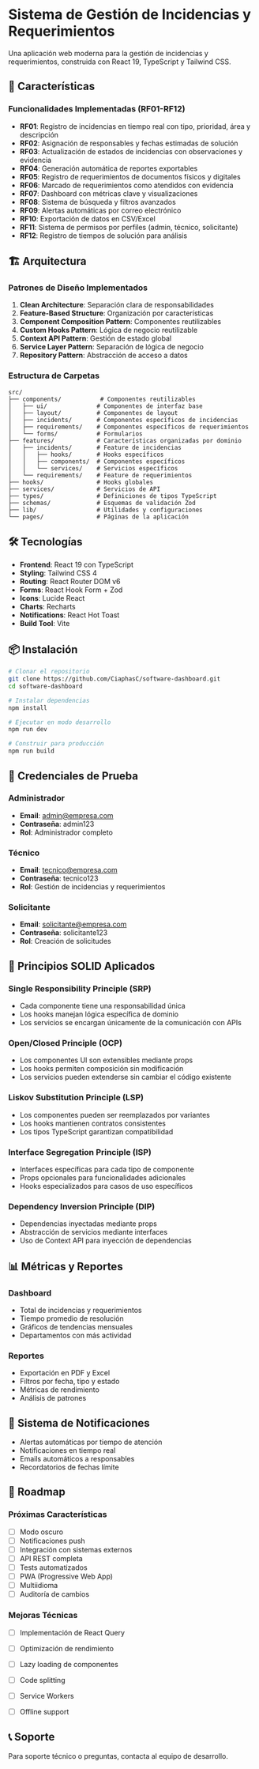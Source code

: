# Sistema de Gestión de Incidencias y Requerimientos

Una aplicación web moderna para la gestión de incidencias y requerimientos, construida con React 19, TypeScript y Tailwind CSS.

## 🚀 Características

### Funcionalidades Implementadas (RF01-RF12)

- **RF01**: Registro de incidencias en tiempo real con tipo, prioridad, área y descripción
- **RF02**: Asignación de responsables y fechas estimadas de solución
- **RF03**: Actualización de estados de incidencias con observaciones y evidencia
- **RF04**: Generación automática de reportes exportables
- **RF05**: Registro de requerimientos de documentos físicos y digitales
- **RF06**: Marcado de requerimientos como atendidos con evidencia
- **RF07**: Dashboard con métricas clave y visualizaciones
- **RF08**: Sistema de búsqueda y filtros avanzados
- **RF09**: Alertas automáticas por correo electrónico
- **RF10**: Exportación de datos en CSV/Excel
- **RF11**: Sistema de permisos por perfiles (admin, técnico, solicitante)
- **RF12**: Registro de tiempos de solución para análisis

## 🏗️ Arquitectura

### Patrones de Diseño Implementados

1. **Clean Architecture**: Separación clara de responsabilidades
2. **Feature-Based Structure**: Organización por características
3. **Component Composition Pattern**: Componentes reutilizables
4. **Custom Hooks Pattern**: Lógica de negocio reutilizable
5. **Context API Pattern**: Gestión de estado global
6. **Service Layer Pattern**: Separación de lógica de negocio
7. **Repository Pattern**: Abstracción de acceso a datos

### Estructura de Carpetas

```
src/
├── components/           # Componentes reutilizables
│   ├── ui/              # Componentes de interfaz base
│   ├── layout/          # Componentes de layout
│   ├── incidents/       # Componentes específicos de incidencias
│   ├── requirements/    # Componentes específicos de requerimientos
│   └── forms/           # Formularios
├── features/            # Características organizadas por dominio
│   ├── incidents/       # Feature de incidencias
│   │   ├── hooks/       # Hooks específicos
│   │   ├── components/  # Componentes específicos
│   │   └── services/    # Servicios específicos
│   └── requirements/    # Feature de requerimientos
├── hooks/               # Hooks globales
├── services/            # Servicios de API
├── types/               # Definiciones de tipos TypeScript
├── schemas/             # Esquemas de validación Zod
├── lib/                 # Utilidades y configuraciones
└── pages/               # Páginas de la aplicación
```

## 🛠️ Tecnologías

- **Frontend**: React 19 con TypeScript
- **Styling**: Tailwind CSS 4
- **Routing**: React Router DOM v6
- **Forms**: React Hook Form + Zod
- **Icons**: Lucide React
- **Charts**: Recharts
- **Notifications**: React Hot Toast
- **Build Tool**: Vite

## 📦 Instalación

```bash
# Clonar el repositorio
git clone https://github.com/CiaphasC/software-dashboard.git
cd software-dashboard

# Instalar dependencias
npm install

# Ejecutar en modo desarrollo
npm run dev

# Construir para producción
npm run build
```

## 🔐 Credenciales de Prueba

### Administrador
- **Email**: admin@empresa.com
- **Contraseña**: admin123
- **Rol**: Administrador completo

### Técnico
- **Email**: tecnico@empresa.com
- **Contraseña**: tecnico123
- **Rol**: Gestión de incidencias y requerimientos

### Solicitante
- **Email**: solicitante@empresa.com
- **Contraseña**: solicitante123
- **Rol**: Creación de solicitudes

## 🎯 Principios SOLID Aplicados

### Single Responsibility Principle (SRP)
- Cada componente tiene una responsabilidad única
- Los hooks manejan lógica específica de dominio
- Los servicios se encargan únicamente de la comunicación con APIs

### Open/Closed Principle (OCP)
- Los componentes UI son extensibles mediante props
- Los hooks permiten composición sin modificación
- Los servicios pueden extenderse sin cambiar el código existente

### Liskov Substitution Principle (LSP)
- Los componentes pueden ser reemplazados por variantes
- Los hooks mantienen contratos consistentes
- Los tipos TypeScript garantizan compatibilidad

### Interface Segregation Principle (ISP)
- Interfaces específicas para cada tipo de componente
- Props opcionales para funcionalidades adicionales
- Hooks especializados para casos de uso específicos

### Dependency Inversion Principle (DIP)
- Dependencias inyectadas mediante props
- Abstracción de servicios mediante interfaces
- Uso de Context API para inyección de dependencias

## 📊 Métricas y Reportes

### Dashboard
- Total de incidencias y requerimientos
- Tiempo promedio de resolución
- Gráficos de tendencias mensuales
- Departamentos con más actividad

### Reportes
- Exportación en PDF y Excel
- Filtros por fecha, tipo y estado
- Métricas de rendimiento
- Análisis de patrones

## 🔔 Sistema de Notificaciones

- Alertas automáticas por tiempo de atención
- Notificaciones en tiempo real
- Emails automáticos a responsables
- Recordatorios de fechas límite

## 🚀 Roadmap

### Próximas Características
- [ ] Modo oscuro
- [ ] Notificaciones push
- [ ] Integración con sistemas externos
- [ ] API REST completa
- [ ] Tests automatizados
- [ ] PWA (Progressive Web App)
- [ ] Multiidioma
- [ ] Auditoría de cambios

### Mejoras Técnicas
- [ ] Implementación de React Query
- [ ] Optimización de rendimiento
- [ ] Lazy loading de componentes
- [ ] Code splitting
- [ ] Service Workers
- [ ] Offline support



## 📞 Soporte

Para soporte técnico o preguntas, contacta al equipo de desarrollo.
